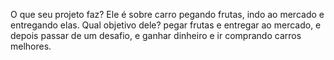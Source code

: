 O que seu projeto faz?
Ele é sobre carro pegando frutas, indo ao mercado e entregando elas.
Qual objetivo dele?
pegar frutas e entregar ao mercado, e depois passar de um desafio, e ganhar dinheiro e ir comprando carros melhores.
